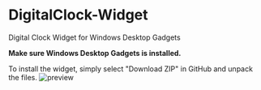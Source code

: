 # DigitalClock-Widget
Digital Clock Widget for Windows Desktop Gadgets

<b>Make sure Windows Desktop Gadgets is installed.</b>

To install the widget, simply select "Download ZIP" in GitHub and unpack the files.
![preview](https://imgur.com/a/PItBNUo)
